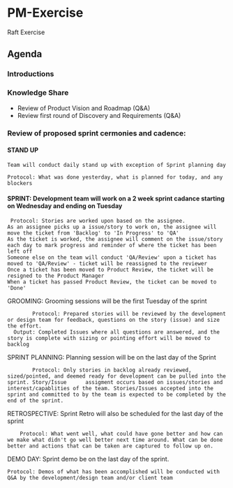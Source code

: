 # PM-Exercise
Raft Exercise

## Agenda

### Introductions 
### Knowledge Share
- Review of Product Vision and Roadmap (Q&A)
- Review first round of Discovery and Requirements (Q&A)
### Review of proposed sprint cermonies and cadence:
#### STAND UP 
	Team will conduct daily stand up with exception of Sprint planning day
  	
	Protocol: What was done yesterday, what is planned for today, and any blockers 
      
#### SPRINT: Development team will work on a 2 week sprint cadance starting on Wednesday and ending on Tuesday
   
	 Protocol: Stories are worked upon based on the assignee. 
    As an assignee picks up a issue/story to work on, the assignee will move the ticket from 'Backlog' to 'In Progress' to 'QA'
    As the ticket is worked, the assignee will comment on the issue/story each day to mark progress and reminder of where the ticket has been left off
    Someone else on the team will conduct 'QA/Review' upon a ticket has moved to 'QA/Review' - ticket will be reassigned to the reviewer
    Once a ticket has been moved to Product Review, the ticket will be resigned to the Product Manager
    When a ticket has passed Product Review, the ticket can be moved to 'Done' 
          
  GROOMING: Grooming sessions will be the first Tuesday of the sprint
      
			Protocol: Prepared stories will be reviewed by the development or design team for feedback, questions on the story (issue) and size the effort. 
      Output: Completed Issues where all questions are answered, and the story is complete with sizing or pointing effort will be moved to backlog
     
   SPRINT PLANNING: Planning session will be on the last day of the Sprint
      
			Protocol: Only stories in backlog already reviewed, sized/pointed, and deemed ready for development can be pulled into the sprint. Story/Issue      assigment occurs based on issues/stories and interest/capablities of the team. Stories/Issues accepted into the sprint and committed to by the team is expected to be completed by the end of the sprint. 
      
  RETROSPECTIVE: Sprint Retro will also be scheduled for the last day of the sprint
    
		Protocol: What went well, what could have gone better and how can we make what didn't go well better next time around. What can be done better and actions that can be taken are captured to follow up on.
  
  DEMO DAY: Sprint demo be on the last day of the sprint.
  
	Protocol: Demos of what has been accomplished will be conducted with Q&A by the development/design team and/or client team
  
  
  
